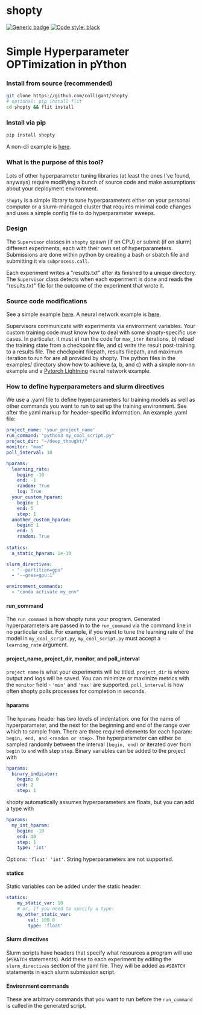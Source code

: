 # shopty
[![Generic badge](https://img.shields.io/badge/Contributions-Welcome-brightgreen.svg)](CONTRIBUTING.md)
<a href="https://github.com/psf/black"><img alt="Code style: black" src="https://img.shields.io/badge/code%20style-black-000000.svg"></a>

# Simple Hyperparameter OPTimization in pYthon

### Install from source (recommended)
```bash
git clone https://github.com/colligant/shopty
# optional: pip install flit
cd shopty && flit install
```
### Install via pip
```bash
pip install shopty
```

A non-cli example is [here](./examples/optim.py).

### What is the purpose of this tool?

Lots of other hyperparameter tuning libraries (at least the ones I've found, anyways)
require modifying a bunch of source code and make assumptions about your deployment environment.

`shopty` is a simple library to tune hyperparameters either on your personal computer or a slurm-managed 
cluster that requires minimal code changes and uses a simple config file to do hyperparameter sweeps.

### Design
The `Supervisor` classes in `shopty` spawn (if on CPU) or submit (if on slurm) different experiments, each
with their own set of hyperparameters. Submissions are done within python by creating a bash or sbatch file and
submitting it via `subprocess.call`. 

Each experiment writes a "results.txt" after its finished to a unique directory. The `Supervisor` class detects when each
experiment is done and reads the "results.txt" file for the outcome of the experiment that wrote it.

### Source code modifications

See a simple example [here](./examples/train.py). A neural network example is
[here](./examples/train_nn.py).

Supervisors communicate with experiments via environment variables. Your custom training code must know how to deal with
some shopty-specific use cases. In particular, it must a) run the code for `max_iter` iterations, b) reload the training 
state from a checkpoint file, and c) write the result post-training to a results file. The checkpoint filepath, results filepath,
and maximum iteration to run for are all provided by shopty. The python files in the examples/ directory show how to achieve
(a, b, and c) with a simple non-nn example and a [Pytorch Lightning](https://pytorchlightning.ai) neural network example.

### How to define hyperparameters and slurm directives

We use a .yaml file to define hyperparameters for training models as well as other commands you want to run to set up
the training environment. See after the yaml markup for header-specific information.
An example .yaml file:
```yaml
project_name: 'your_project_name'
run_command: "python3 my_cool_script.py"
project_dir: "~/deep_thought/"
monitor: "max"
poll_interval: 10

hparams:
  learning_rate:
    begin: -10
    end: -1
    random: True
    log: True
  your_custom_hparam:
    begin: 1
    end: 5
    step: 1 
  another_custom_hparam:
    begin: 1
    end: 5
    random: True
  
statics:
  a_static_hparam: 1e-10

slurm_directives:
  - "--partition=gpu"
  - "--gres=gpu:1"

environment_commands:
  - "conda activate my_env"
```
#### run_command

The `run_command` is how shopty runs your program. Generated hyperparameters are passed in to the `run_command` via the
command line in no particular order. For example, if you want to tune the learning rate of the model
in `my_cool_script.py`, `my_cool_script.py` must accept a `--learning_rate` argument.
#### project_name, project_dir, monitor, and poll_interval
`project name` is what your experiments will be titled.
`project_dir` is where output and logs will be saved.
You can minimize or maximize metrics with the `monitor` field - `'min'` and `'max'` are supported.
`poll_interval` is how often shopty polls processes for completion in seconds.

#### hparams

The `hparams` header has two levels of indentation: one for the name of hyperparameter, and the next for the
beginning and end of the range over which to sample from. There are three required elements for each hparam:
`begin, end, and <random or step>`. The hyperparameter can either be sampled randomly between the interval `[begin, end)`
or iterated over from `begin` to `end` with step `step`. Binary variables can be added to the project with
```yaml
hparams:
  binary_indicator:
    begin: 0
    end: 2
    step: 1
```
shopty automatically assumes hyperparameters are floats, but you can add a type with
```yaml
hparams:
  my_int_hparam:
    begin: -10
    end: 10
    step: 1
    type: 'int'
```
Options: `'float' 'int'`. String hyperparameters are not supported.

#### statics

Static variables can be added under the static header:
```yaml
statics:
    my_static_var: 10
    # or, if you need to specify a type:
    my_other_static_var:
        val: 100.0
        type: 'float'
```

#### Slurm directives
Slurm scripts have headers that specify what resources a program will use (`#SBATCH` statements). Add these
to each experiment by editing the `slurm_directives` section of the yaml file. They will be added as `#SBATCH` statements
in each slurm submission script.

#### Environment commands
These are arbitrary commands that you want to run before the `run_command` is called in the generated script.


